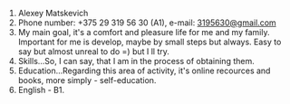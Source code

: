 1. Alexey Matskevich
2. Phone number: +375 29 319 56 30 (A1), e-mail: 3195630@gmail.com
3. My main goal, it's a comfort and pleasure life for me and my family. Important for me is develop, maybe by small steps but always. Easy to say but almost unreal to do =) but I ll try. 
4. Skills...So, I can say, that I am in the process of obtaining them. 
5. Education...Regarding this area of activity, it's online recources and books, more simply - self-education.
6. English - B1.
